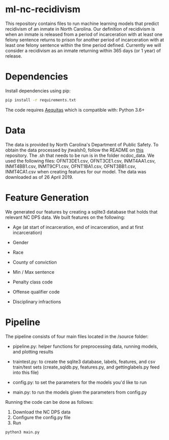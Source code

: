 # ml-nc-recidivism

This repository contains files to run machine learning models that predict recidivism of an inmate in North Carolina. Our definition of recidivism is when an inmate is released from a period of incarceration with at least one felony sentence returns to prison for another period of incarceration with at least one felony sentence within the time period defined. Currently we will consider a recidivism as an inmate returning within 365 days (or 1 year) of release.


# Dependencies

Install dependencies using pip:  
``` bash 
pip install -r requirements.txt
```
The code requires [Aequitas](https://github.com/dssg/aequitas) which is compatible with: Python 3.6+  


# Data

The data is provided by North Carolina's Department of Public Safety. To obtain the data processed by jtwalsh0, follow the README on [this](https://github.com/jtwalsh0/ncdoc_data) repository. The .sh that needs to be run is in the folder ncdoc_data. We used the following files: OFNT3DE1.csv, OFNT3CE1.csv, INMT4AA1.csv, INMT4BB1.csv, INMT9CF1.csv, OFNT1BA1.csv, OFNT3BB1.csv, INMT4CA1.csv when creating features for our model. The data was downloaded as of 26 April 2019.

# Feature Generation

We generated our features by creating a sqlite3 database that holds that relevant NC DPS data. We built features on the following: 

* Age (at start of incarceration, end of incarceration, and at first incarceration)

* Gender

* Race

* County of conviction

* Min / Max sentence

* Penalty class code

* Offense qualifier code

* Disciplinary infractions


# Pipeline

The pipeline consists of four main files located in the /source folder:

* pipeline.py: helper functions for preprocessing data, running models, and plotting results

* traintest.py: to create the sqlite3 database, labels, features, and csv train/test sets (create_sqldb.py, features.py, and gettinglabels.py feed into this file)

* config.py: to set the parameters for the models you'd like to run

* main.py: to run the models given the parameters from config.py


Running the code can be done as follows:

1. Download the NC DPS data
2. Configure the config.py file
3. Run 
``` python 
python3 main.py 
```

